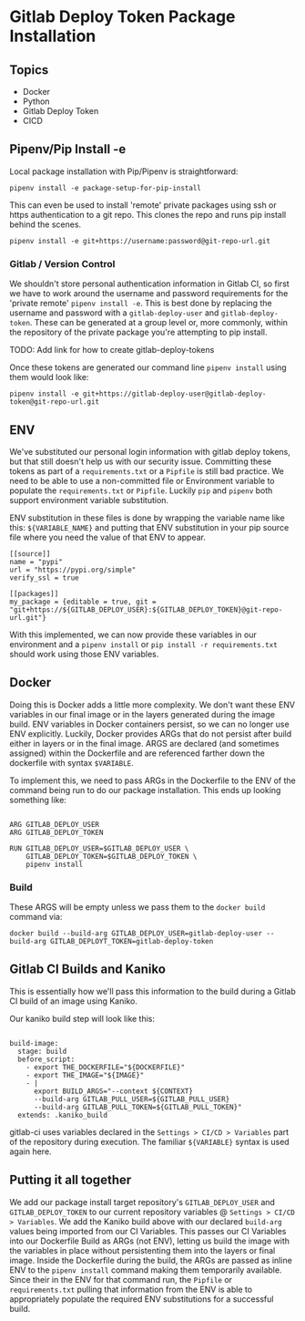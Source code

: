 <!--
 Copyright 2021, Duke Institute for Health Innovation (DIHI), Duke University School of Medicine, Durham NC. All Rights Reserved.
-->

# Gitlab Deploy Token Package Installation

## Topics

  - Docker
  - Python
  - Gitlab Deploy Token
  - CICD

## Pipenv/Pip Install -e

Local package installation with Pip/Pipenv is straightforward:

`pipenv install -e package-setup-for-pip-install`

This can even be used to install 'remote' private packages using ssh or https authentication to a git repo.  This clones the repo and runs pip install behind the scenes.

`pipenv install -e git+https://username:password@git-repo-url.git`

### Gitlab / Version Control

We shouldn't store personal authentication information in Gitlab CI, so first we have to work around the username and password requirements for the 'private remote' `pipenv install -e`.  This is best done by replacing the username and password with a `gitlab-deploy-user` and `gitlab-deploy-token`.  These can be generated at a group level or, more commonly, within the repository of the private package you're attempting to pip install.

TODO: Add link for how to create gitlab-deploy-tokens

Once these tokens are generated our command line `pipenv install` using them would look like:

`pipenv install -e git+https://gitlab-deploy-user@gitlab-deploy-token@git-repo-url.git`

## ENV

We've substituted our personal login information with gitlab deploy tokens, but that still doesn't help us with our security issue.  Committing these tokens as part of a `requirements.txt` or a `Pipfile` is still bad practice.  We need to be able to use a non-committed file or Environment variable to populate the `requirements.txt` or `Pipfile`.  Luckily `pip` and `pipenv` both support environment variable substitution.

ENV substitution in these files is done by wrapping the variable name like this: `${VARIABLE_NAME}` and putting that ENV substitution in your pip source file where you need the value of that ENV to appear.

```# Pipfile
[[source]]
name = "pypi"
url = "https://pypi.org/simple"
verify_ssl = true

[[packages]]
my_package = {editable = true, git = "git+https://${GITLAB_DEPLOY_USER}:${GITLAB_DEPLOY_TOKEN}@git-repo-url.git"}
```

With this implemented, we can now provide these variables in our environment and a `pipenv install` or `pip install -r requirements.txt` should work using those ENV variables.

## Docker

Doing this is Docker adds a little more complexity.  We don't want these ENV variables in our final image or in the layers generated during the image build.  ENV variables in Docker containers persist, so we can no longer use ENV explicitly.  Luckily, Docker provides ARGs that do not persist after build either in layers or in the final image.  ARGS are declared (and sometimes assigned) within the Dockerfile and are referenced farther down the dockerfile with syntax `$VARIABLE`.

To implement this, we need to pass ARGs in the Dockerfile to the ENV of the command being run to do our package installation. This ends up looking something like:

```# Dockerfile

ARG GITLAB_DEPLOY_USER
ARG GITLAB_DEPLOY_TOKEN

RUN GITLAB_DEPLOY_USER=$GITLAB_DEPLOY_USER \
    GITLAB_DEPLOY_TOKEN=$GITLAB_DEPLOY_TOKEN \
    pipenv install
```

### Build

These ARGS will be empty unless we pass them to the `docker build` command via:

`docker build --build-arg GITLAB_DEPLOY_USER=gitlab-deploy-user --build-arg GITLAB_DEPLOYT_TOKEN=gitlab-deploy-token`

## Gitlab CI Builds and Kaniko

This is essentially how we'll pass this information to the build during a Gitlab CI build of an image using Kaniko.

Our kaniko build step will look like this:

```# .gitlab-ci.yml

build-image:
  stage: build
  before_script:
    - export THE_DOCKERFILE="${DOCKERFILE}"
    - export THE_IMAGE="${IMAGE}"
    - |
      export BUILD_ARGS="--context ${CONTEXT}
      --build-arg GITLAB_PULL_USER=${GITLAB_PULL_USER}
      --build-arg GITLAB_PULL_TOKEN=${GITLAB_PULL_TOKEN}"
  extends: .kaniko_build
```

gitlab-ci uses variables declared in the `Settings > CI/CD > Variables` part of the repository during execution. The familiar `${VARIABLE}` syntax is used again here.  

## Putting it all together

We add our package install target repository's `GITLAB_DEPLOY_USER` and `GITLAB_DEPLOY_TOKEN` to our current repository variables @ `Settings > CI/CD > Variables`. We add the Kaniko build above with our declared `build-arg` values being imported from our CI Variables. This passes our CI Variables into our Dockerfile Build as ARGs (not ENV), letting us build the image with the variables in place without persistenting them into the layers or final image.  Inside the Dockerfile during the build, the ARGs are passed as inline ENV to the `pipenv install` command making them temporarily available.  Since their in the ENV for that command run, the `Pipfile` or `requirements.txt` pulling that information from the ENV is able to appropriately populate the required ENV substitutions for a successful build.
